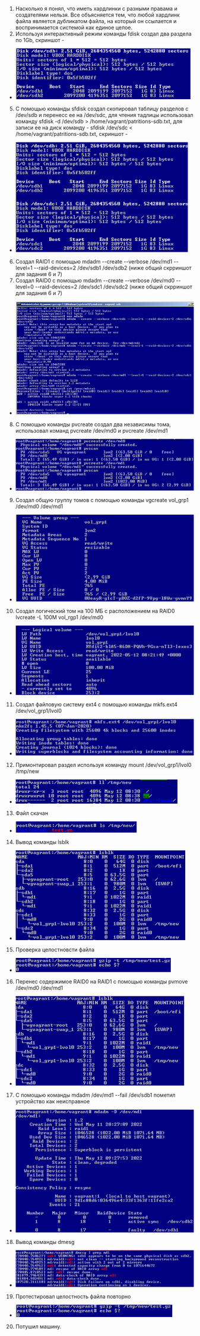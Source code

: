 1. Насколько я понял, что иметь хардлинки с разными правама и создателями нельзя. Все объясняется тем, что любой хардлинк файла является дубликатом файла, на который он ссылается и воспринимается системой как единое целое.
4. Используя интерактивный режим команды fdisk создал два раздела по 1Gb, скриншот - 
* ![Task4](https://github.com/Atlipoka/devops_netology/blob/main/FileSystem/FS-task4.png)
5. С помощью команды sfdisk создал скопировал таблицу разделов с /dev/sdb  и перенесс ее на /dev/sdc, для чтения тадлицы использовал команду sfdisk -d /dev/sdb > /home/vagrant/patritions-sdb.txt,  для записи ее на диск команду - sfdisk /dev/sdc < /home/vagrant/patritions-sdb.txt, скриншот -
* ![Task5](https://github.com/Atlipoka/devops_netology/blob/main/FileSystem/FS-task5.png)
6. Создал RAID1 с помощью mdadm --create --verbose /dev/md1 --level=1 --raid-devices=2 /dev/sdb1 /dev/sdb2 (ниже общий скрриншот для задания 6 и 7)
7. Создал RAID0 с помощью mdadm --create --verbose /dev/md0 --level=0 --raid-devices=2 /dev/sdc1 /dev/sdc2 (ниже общий скрриншот для задания 6 и 7)
* ![Task6,7](https://github.com/Atlipoka/devops_netology/blob/main/FileSystem/FS-task6,7.png)
8. С помощью команды pvcreate создал два независимы тома, использовал команд pvcreate /dev/md0 и pvcreate /dev/md1
* ![Task8](https://github.com/Atlipoka/devops_netology/blob/main/FileSystem/FS-task8.png)
9. Создал общую группу томов с помощью команды vgcreate vol_grp1 /dev/md0 /dev/md1
* ![Task9](https://github.com/Atlipoka/devops_netology/blob/main/FileSystem/FS-task9.png)
10. Создал логический том на 100 МБ с расположением на RAID0 lvcreate -L 100M vol_rgp1 /dev/md0
* ![Task10](https://github.com/Atlipoka/devops_netology/blob/main/FileSystem/FS-task10.png)
11. Создал файловую систему ext4 с помощью команды mkfs.ext4 /dev/vol_grp1/lvol0
* ![Task11](https://github.com/Atlipoka/devops_netology/blob/main/FileSystem/FS-task11.png)
12. Примонтировал раздел используя команду mount /dev/vol_grp1/lvol0 /tmp/new
* ![Task12](https://github.com/Atlipoka/devops_netology/blob/main/FileSystem/FS-task12.png)
13. Файл скачан
* ![Task13](https://github.com/Atlipoka/devops_netology/blob/main/FileSystem/FS-task13.png) 
14. Вывод команды lsblk
* ![Task14](https://github.com/Atlipoka/devops_netology/blob/main/FileSystem/FS-task14.png) 
15. Проверка целостновсти файла
* ![Task15](https://github.com/Atlipoka/devops_netology/blob/main/FileSystem/FS-task15.png) 
16. Перенес содержимое RAID0 на RAID1 с помощью команды pvmove /dev/md0 /dev/md1
* ![Task16](https://github.com/Atlipoka/devops_netology/blob/main/FileSystem/FS-task16.png) 
17. С помощью команды mdadm /dev/md1 --fail /dev/sdb1 пометил устройство как неисправное
* ![Task17](https://github.com/Atlipoka/devops_netology/blob/main/FileSystem/FS-task17.png)
18. Вывод команды dmesg
* ![Task18](https://github.com/Atlipoka/devops_netology/blob/main/FileSystem/FS-task18.png)
19. Протестировал целостность файла повторно
* ![Task19](https://github.com/Atlipoka/devops_netology/blob/main/FileSystem/FS-task19.png)
20. Потушил машину.
